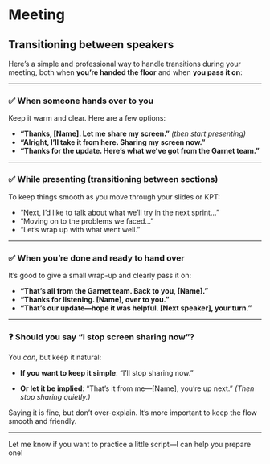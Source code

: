 # Meeting

## Transitioning between speakers

Here’s a simple and professional way to handle transitions during your meeting, both when **you’re handed the floor** and when **you pass it on**:

---

### ✅ **When someone hands over to you**

Keep it warm and clear. Here are a few options:

* **“Thanks, \[Name]. Let me share my screen.”** *(then start presenting)*
* **“Alright, I’ll take it from here. Sharing my screen now.”**
* **“Thanks for the update. Here’s what we’ve got from the Garnet team.”**

---

### ✅ **While presenting (transitioning between sections)**

To keep things smooth as you move through your slides or KPT:

* “Next, I’d like to talk about what we’ll try in the next sprint…”
* “Moving on to the problems we faced…”
* “Let’s wrap up with what went well.”

---

### ✅ **When you’re done and ready to hand over**

It’s good to give a small wrap-up and clearly pass it on:

* **“That’s all from the Garnet team. Back to you, \[Name].”**
* **“Thanks for listening. \[Name], over to you.”**
* **“That’s our update—hope it was helpful. \[Next speaker], your turn.”**

---

### ❓ **Should you say “I stop screen sharing now”?**

You *can*, but keep it natural:

* **If you want to keep it simple**:
  “I’ll stop sharing now.”

* **Or let it be implied**:
  “That’s it from me—\[Name], you’re up next.” *(Then stop sharing quietly.)*

Saying it is fine, but don’t over-explain. It’s more important to keep the flow smooth and friendly.

---

Let me know if you want to practice a little script—I can help you prepare one!
